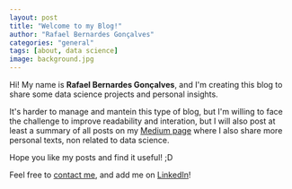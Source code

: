 ```yaml
---
layout: post
title: "Welcome to my Blog!"
author: "Rafael Bernardes Gonçalves"
categories: "general"
tags: [about, data science]
image: background.jpg
---
```


Hi! My name is **Rafael Bernardes Gonçalves**, and I'm creating this blog to share some data science projects and personal insights.

It's harder to manage and mantein this type of blog, but I'm willing to face the challenge to improve readability and interation, but I will also post at least a summary of all posts on my [Medium page](https://rafaelbg27.medium.com) where I also share more personal texts, non related to data science.

Hope you like my posts and find it useful! ;D 

Feel free to [contact me](https://rafaelbg27.github.io/contact), and add me on [LinkedIn](https://www.linkedin.com/in/rafaelbg27/)!